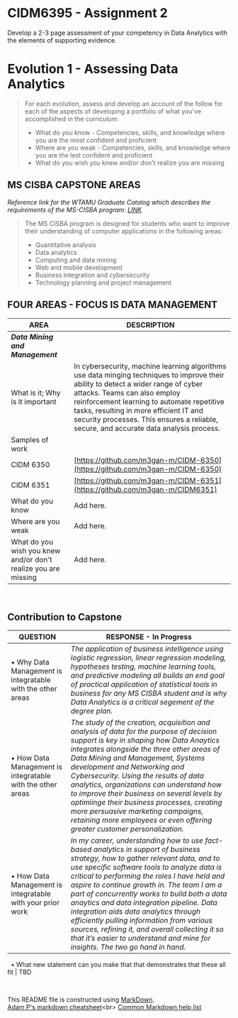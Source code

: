 # CIDM6395 - Assignment 2
Develop a 2-3 page assessment of your competency in Data Analytics with the elements of supporting evidence.  

# Evolution 1 - Assessing Data Analytics

>For each evolution, assess and develop an account of the follow for each of the aspects of developing a portfolio of what you've accomplished in the curriculum:
>    - What do you know - Competencies, skills, and knowledge where you are the most confident and proficient
>    - Where are you weak - Competencies, skills, and knowledge where you are the lest confident and proficient
>    - What do you wish you knew and/or don't realize you are missing


## MS CISBA CAPSTONE AREAS

*Reference link for the WTAMU Graduate Catalog which describes the requirements of the MS-CISBA program: [LINK](https://catalog.wtamu.edu/preview_program.php?catoid=30&poid=4839&returnto=2643)*

>The MS CISBA program is designed for students who want to improve their understanding of computer applications in the following areas:
>    - Quantitative analysis<br>
>    - Data analytics<br>
>    - Computing and data mining<br>
>    - Web and mobile development<br>
>    - Business integration and cybersecurity<br>
>    - Technology planning and project management

## FOUR AREAS - FOCUS IS DATA MANAGEMENT
AREA                      | DESCRIPTION
---                             | ---
***Data Mining and Management***                 | ***&nbsp;***
What is it; Why is it important       | In cybersecurity, machine learning algorithms use data minging techniques to improve their ability to detect a wider range of cyber attacks. Teams can also employ reinforcement learning to automate repetitive tasks, resulting in more efficient IT and security processes. This ensures a reliable, secure, and accurate data analysis process.
Samples of work        | &nbsp;
CIDM 6350        | [https://github.com/m3gan-m/CIDM-6350](https://github.com/m3gan-m/CIDM-6350)
CIDM 6351        | [https://github.com/m3gan-m/CIDM-6351](https://github.com/m3gan-m/CIDM6351)
What do you know        | Add here.
Where are you weak        | Add here.
What do you wish you knew and/or don't realize you are missing        | Add here.
&nbsp;

##  Contribution to Capstone  
QUESTION                      | RESPONSE - In  Progress
---                             | ---
•	Why Data Management is integratable with the other areas       | *The application of business intelligence using logistic regression, linear regression modeling, hypotheses testing, machine learning tools, and predictive modeling all builds an end goal of practical application of statistical tools in business for any MS CISBA student and is why Data Analytics is a critical segement of the degree plan.*
•	How Data Management is integratable with the other areas       | *The study of the creation, acquisition and analysis of data for the purpose of decision support is key in shaping how Data Anaytics integrates alongside the three other areas of Data Mining and Management, Systems development and Networking and Cybersecurity. Using the results of data analytics, organizations can understand how to improve their business on several levels by optimiinge their business processes, creating more persuasive marketing campaigns, retaining more employees or even offering greater customer personalization.*
•	How Data Management is integratable with your prior work       | *In my career, understanding how to use fact-based analytics in support of business strategy, how to gather relevant data, and to use specific software tools to analyze data is critical to performing the roles I have held and aspire to continue growth in. The team I am a part of concurrently works to build both a data anaytics and data integration pipeline. Data integration aids data analytics through efficiently pulling information from various sources, refining it, and overall collecting it so that it’s easier to understand and mine for insights. The two go hand in hand.*
&nbsp;
•	What new statement can you make that that demonstrates that these all fit       | TBD
&nbsp;

&nbsp;

This README file is constructed using [MarkDown](https://www.markdownguide.org/basic-syntax).<br>
[Adam P's markdown cheatsheet](https://commonmark.org/help/](https://github.com/adam-p/markdown-here/wiki/Markdown-Cheatsheet)https://github.com/adam-p/markdown-here/wiki/Markdown-Cheatsheet)<br>
[Common Markdown help list](https://commonmark.org/help/](https://commonmark.org/help/)https://commonmark.org/help/)
